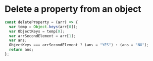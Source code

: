 # Delete a property from an object

```jsx
const deleteProperty = (arr) => {
  var temp = Object.keys(arr[0]);
  var ObjectKeys = temp[0];
  var arrSecondElement = arr[1];
  var ans;
  ObjectKeys === arrSecondElement ? (ans = "YES") : (ans = "NO");
  return ans;
};
```

